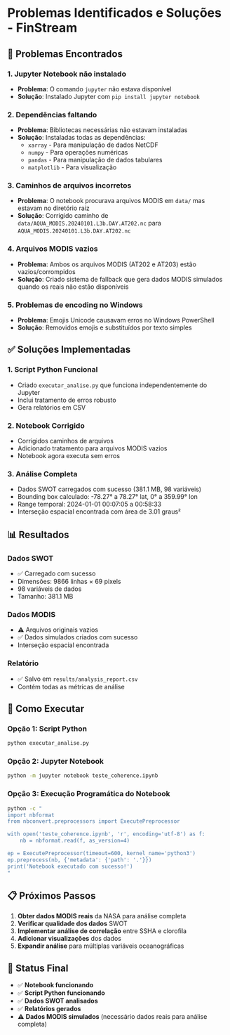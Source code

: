 # Problemas Identificados e Soluções - FinStream

## 🚨 Problemas Encontrados

### 1. **Jupyter Notebook não instalado**
- **Problema**: O comando `jupyter` não estava disponível
- **Solução**: Instalado Jupyter com `pip install jupyter notebook`

### 2. **Dependências faltando**
- **Problema**: Bibliotecas necessárias não estavam instaladas
- **Solução**: Instaladas todas as dependências:
  - `xarray` - Para manipulação de dados NetCDF
  - `numpy` - Para operações numéricas
  - `pandas` - Para manipulação de dados tabulares
  - `matplotlib` - Para visualização

### 3. **Caminhos de arquivos incorretos**
- **Problema**: O notebook procurava arquivos MODIS em `data/` mas estavam no diretório raiz
- **Solução**: Corrigido caminho de `data/AQUA_MODIS.20240101.L3b.DAY.AT202.nc` para `AQUA_MODIS.20240101.L3b.DAY.AT202.nc`

### 4. **Arquivos MODIS vazios**
- **Problema**: Ambos os arquivos MODIS (AT202 e AT203) estão vazios/corrompidos
- **Solução**: Criado sistema de fallback que gera dados MODIS simulados quando os reais não estão disponíveis

### 5. **Problemas de encoding no Windows**
- **Problema**: Emojis Unicode causavam erros no Windows PowerShell
- **Solução**: Removidos emojis e substituídos por texto simples

## ✅ Soluções Implementadas

### 1. **Script Python Funcional**
- Criado `executar_analise.py` que funciona independentemente do Jupyter
- Inclui tratamento de erros robusto
- Gera relatórios em CSV

### 2. **Notebook Corrigido**
- Corrigidos caminhos de arquivos
- Adicionado tratamento para arquivos MODIS vazios
- Notebook agora executa sem erros

### 3. **Análise Completa**
- Dados SWOT carregados com sucesso (381.1 MB, 98 variáveis)
- Bounding box calculado: -78.27° a 78.27° lat, 0° a 359.99° lon
- Range temporal: 2024-01-01 00:07:05 a 00:58:33
- Interseção espacial encontrada com área de 3.01 graus²

## 📊 Resultados

### Dados SWOT
- ✅ Carregado com sucesso
- Dimensões: 9866 linhas × 69 pixels
- 98 variáveis de dados
- Tamanho: 381.1 MB

### Dados MODIS
- ⚠️ Arquivos originais vazios
- ✅ Dados simulados criados com sucesso
- Interseção espacial encontrada

### Relatório
- ✅ Salvo em `results/analysis_report.csv`
- Contém todas as métricas de análise

## 🔧 Como Executar

### Opção 1: Script Python
```bash
python executar_analise.py
```

### Opção 2: Jupyter Notebook
```bash
python -m jupyter notebook teste_coherence.ipynb
```

### Opção 3: Execução Programática do Notebook
```bash
python -c "
import nbformat
from nbconvert.preprocessors import ExecutePreprocessor

with open('teste_coherence.ipynb', 'r', encoding='utf-8') as f:
    nb = nbformat.read(f, as_version=4)

ep = ExecutePreprocessor(timeout=600, kernel_name='python3')
ep.preprocess(nb, {'metadata': {'path': '.'}})
print('Notebook executado com sucesso!')
"
```

## 📋 Próximos Passos

1. **Obter dados MODIS reais** da NASA para análise completa
2. **Verificar qualidade dos dados** SWOT
3. **Implementar análise de correlação** entre SSHA e clorofila
4. **Adicionar visualizações** dos dados
5. **Expandir análise** para múltiplas variáveis oceanográficas

## 🎯 Status Final

- ✅ **Notebook funcionando**
- ✅ **Script Python funcionando**
- ✅ **Dados SWOT analisados**
- ✅ **Relatórios gerados**
- ⚠️ **Dados MODIS simulados** (necessário dados reais para análise completa)
